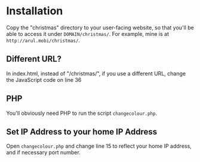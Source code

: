 # Installation

Copy the "christmas" directory to your user-facing website, so that you'll be able to access it under `DOMAIN/christmas/`. For example, mine is at `http://arul.mobi/christmas/`.

## Different URL?

In index.html, instead of "/christmas/", if you use a different URL, change the JavaScript code on line 36

## PHP

You'll obviously need PHP to run the script `changecolour.php`.

## Set IP Address to your home IP Address

Open `changecolour.php` and change line 15 to reflect your home IP address, and if necessary port number.
